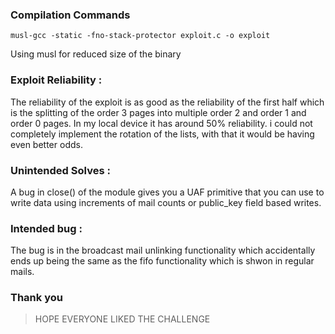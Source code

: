 
### Compilation Commands 

```
musl-gcc -static -fno-stack-protector exploit.c -o exploit
```

Using musl for reduced size of the binary

### Exploit Reliability :

The reliability of the exploit is as good as the reliability of the first half which is the splitting of the order 3 pages into multiple order 2 and order 1 and order 0 pages. In my local device it has around 50% reliability. i could not completely implement the rotation of the lists, with that it would be having even better odds.


### Unintended Solves :

A bug in close() of the module gives you a UAF primitive that you can use to write data using increments of mail counts or public_key field based writes.

### Intended bug : 

The bug is in the broadcast mail unlinking functionality which accidentally ends up being the same as the fifo functionality which is shwon in regular mails. 

### Thank you 

> HOPE EVERYONE LIKED THE CHALLENGE 